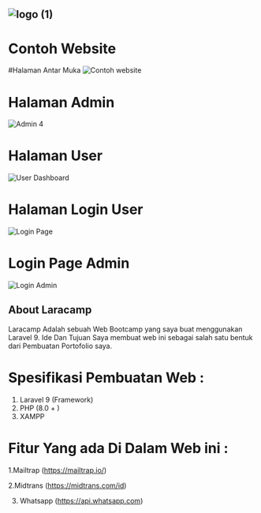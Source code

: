![logo (1)](https://user-images.githubusercontent.com/110179535/197831858-8135d5c6-1efd-442f-8afc-03dc9f041267.png)
-------------------------------------------------------------------------------------------------------------------

# Contoh Website
#Halaman Antar Muka
![Contoh website](https://user-images.githubusercontent.com/110179535/197832099-59484fcb-4897-43db-866c-1f46ae968cc6.png)

# Halaman Admin
![Admin 4](https://user-images.githubusercontent.com/117570857/202392301-88495a30-915e-48c3-8194-92ba21e80c3d.png)

# Halaman User

![User Dashboard](https://user-images.githubusercontent.com/117570857/202392596-422730cb-ca71-4c6f-be27-bb866cc1aa26.png)

# Halaman Login User

![Login Page](https://user-images.githubusercontent.com/117570857/202392809-a372b3fe-9e56-41b3-ad0d-f0d74fa28b4f.png)

# Login Page Admin

![Login Admin](https://user-images.githubusercontent.com/117570857/202393083-c9d872a9-b9d5-4f28-9e94-207a29681188.png)

## About Laracamp

Laracamp Adalah sebuah Web Bootcamp yang saya buat menggunakan Laravel 9. Ide Dan Tujuan Saya membuat web ini sebagai salah satu bentuk dari Pembuatan Portofolio saya.

# Spesifikasi Pembuatan Web :
1. Laravel 9 (Framework)
2. PHP (8.0 + ) 
3. XAMPP

# Fitur Yang ada Di Dalam Web ini :
1.Mailtrap (https://mailtrap.io/)

2.Midtrans (https://midtrans.com/id)

3. Whatsapp (https://api.whatsapp.com)


